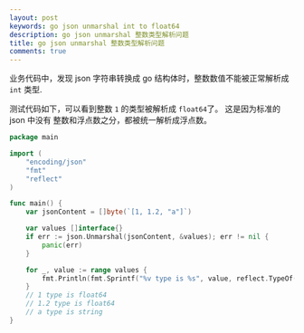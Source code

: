 ```yaml
---
layout: post
keywords: go json unmarshal int to float64
description: go json unmarshal 整数类型解析问题
title: go json unmarshal 整数类型解析问题
comments: true
---
```


业务代码中，发现 json 字符串转换成 go 结构体时，整数数值不能被正常解析成 `int` 类型.

测试代码如下，可以看到整数 `1` 的类型被解析成 `float64`了。
这是因为标准的 json 中没有 整数和浮点数之分，都被统一解析成浮点数。

```go
package main

import (
	"encoding/json"
	"fmt"
	"reflect"
)

func main() {
	var jsonContent = []byte(`[1, 1.2, "a"]`)

	var values []interface{}
	if err := json.Unmarshal(jsonContent, &values); err != nil {
		panic(err)
	}

	for _, value := range values {
		fmt.Println(fmt.Sprintf("%v type is %s", value, reflect.TypeOf(value).Name()))
	}
	// 1 type is float64
	// 1.2 type is float64
	// a type is string
}
```